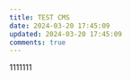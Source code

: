 ```yaml
---
title: TEST CMS
date: 2024-03-20 17:45:09
updated: 2024-03-20 17:45:09
comments: true
---
```

1﻿111111